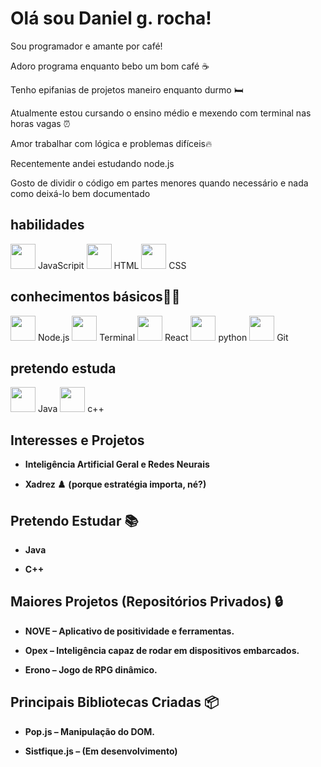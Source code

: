 # Olá sou Daniel g. rocha!

Sou programador e amante por café! 

Adoro programa enquanto bebo um bom café ☕

Tenho epifanias de projetos maneiro enquanto
durmo 🛏️


Atualmente estou cursando o ensino médio e mexendo com terminal nas horas vagas ⏰

Amor trabalhar com lógica e problemas difíceis🔥

Recentemente andei estudando node.js

Gosto de dividir o código em partes menores quando necessário e nada como deixá-lo bem documentado 

## habilidades
<!-- JavaScripit -->
<img			 src="https://cdn.jsdelivr.net/gh/devicons/devicon/icons/javascript/javascript-original.svg" width="40"/>
JavaScripit
<!-- HTML -->
<img src="https://cdn.jsdelivr.net/gh/devicons/devicon/icons/html5/html5-original.svg" width="40"/>
HTML
<!-- CSS -->
<img src="https://cdn.jsdelivr.net/gh/devicons/devicon/icons/css3/css3-original.svg" width="40"/>
CSS

## conhecimentos básicos👨‍💻
<!-- Node.js -->
<img src="https://cdn.jsdelivr.net/gh/devicons/devicon/icons/nodejs/nodejs-original.svg" width="40"/>
Node.js
<!-- Terminal -->
<img src="https://cdn.jsdelivr.net/gh/devicons/devicon/icons/bash/bash-original.svg" width="40"/>
Terminal
<!-- React -->
<img src="https://cdn.jsdelivr.net/gh/devicons/devicon/icons/react/react-original.svg" width="40"/>
React
<!-- python -->
<img src="https://cdn.jsdelivr.net/gh/devicons/devicon/icons/python/python-original.svg" width="40"/>
python
<!-- Git -->
<img src="https://cdn.jsdelivr.net/gh/devicons/devicon/icons/git/git-original.svg" width="40"/>
    Git

## pretendo estuda
<!-- Java -->
<img src="https://cdn.jsdelivr.net/gh/devicons/devicon/icons/java/java-original.svg" width="40"/>
Java

<!-- c++ -->
<img src="https://cdn.jsdelivr.net/gh/devicons/devicon/icons/cplusplus/cplusplus-original.svg" width="40"/>
c++

## Interesses e Projetos

- **Inteligência Artificial Geral e Redes Neurais**

- **Xadrez ♟️ (porque estratégia importa, né?)**


## Pretendo Estudar 📚

- **Java**

- **C++**


## Maiores Projetos (Repositórios Privados) 🔒

- **NOVE – Aplicativo de positividade e ferramentas.**

- **Opex – Inteligência capaz de rodar em dispositivos embarcados.**

- **Erono – Jogo de RPG dinâmico.**


## Principais Bibliotecas Criadas 📦

- **Pop.js – Manipulação do DOM.**

- **Sistfique.js – (Em desenvolvimento)**

